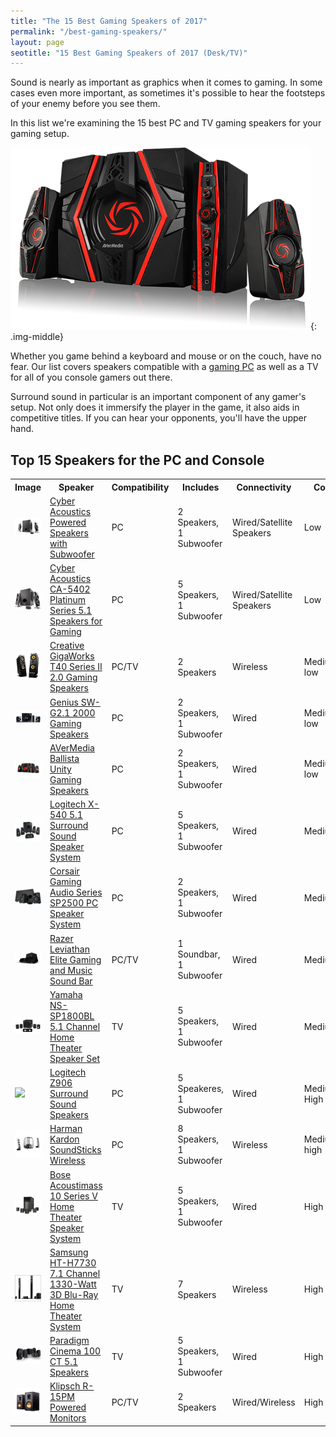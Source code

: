 ```yaml
---
title: "The 15 Best Gaming Speakers of 2017" 
permalink: "/best-gaming-speakers/"
layout: page
seotitle: "15 Best Gaming Speakers of 2017 (Desk/TV)" 
--- 
```


Sound is nearly as important as graphics when it comes to gaming. In some cases even more important, as sometimes it's possible to hear the footsteps of your enemy before you see them. 

In this list we're examining the 15 best PC and TV gaming speakers for your gaming setup. 

![Gaming Speakers Overview](/img/gaming-speakers/overview.png){: .img-middle}

Whether you game behind a keyboard and mouse or on the couch, have no fear. Our list covers speakers compatible with a [gaming PC](/img/budget-pcs/) as well as a TV for all of you console gamers out there.

Surround sound in particular is an important component of any gamer's setup. Not only does it immersify the player in the game, it also aids in competitive titles. If you can hear your opponents, you'll have the upper hand. 

## Top 15 Speakers for the PC and Console 

<table class="basic-table" align="center">
	<tr>
		<th>Image</th>
		<th>Speaker</th>
		<th>Compatibility</th>
		<th>Includes</th>
		<th>Connectivity</th>
		<th>Cost</th>
		<th>Buy</th>
	</tr>
	<tr>
		<td><a href="http://amzn.to/2zY5lmd"><img class="table-image" src="/img/gaming-speakers/cyber-acoustics.png" /></a></td>
		<td><a href="http://amzn.to/2zY5lmd">Cyber Acoustics Powered Speakers with Subwoofer</a></td>
		<td>PC</td>
		<td>2 Speakers, 1 Subwoofer</td>
		<td>Wired/Satellite Speakers</td>
		<td>Low</td>
		<td><a class="big-button" href="http://amzn.to/2zY5lmd">View on Amazon</a></td>
	</tr>
	<tr>
		<td><a href="http://rover.ebay.com/rover/1/711-53200-19255-0/1?icep_ff3=9&pub=5575177097&toolid=10001&campid=5338225251&customid=&icep_uq=Cyber+Acoustics+CA-5402+Platinum+Series+5.1+Speakers+for+Gaming&icep_sellerId=&icep_ex_kw=&icep_sortBy=12&icep_catId=&icep_minPrice=&icep_maxPrice=&ipn=psmain&icep_vectorid=229466&kwid=902099&mtid=824&kw=lg"><img class="table-image" src="/img/gaming-speakers/ca30.png" /></a></td>
		<td><a href="http://rover.ebay.com/rover/1/711-53200-19255-0/1?icep_ff3=9&pub=5575177097&toolid=10001&campid=5338225251&customid=&icep_uq=Cyber+Acoustics+CA-5402+Platinum+Series+5.1+Speakers+for+Gaming&icep_sellerId=&icep_ex_kw=&icep_sortBy=12&icep_catId=&icep_minPrice=&icep_maxPrice=&ipn=psmain&icep_vectorid=229466&kwid=902099&mtid=824&kw=lg">Cyber Acoustics CA-5402 Platinum Series 5.1 Speakers for Gaming</a></td>
		<td>PC</td>
		<td>5 Speakers, 1 Subwoofer</td>
		<td>Wired/Satellite Speakers</td>
		<td>Low</td>
		<td><a class="big-button" href="http://rover.ebay.com/rover/1/711-53200-19255-0/1?icep_ff3=9&pub=5575177097&toolid=10001&campid=5338225251&customid=&icep_uq=Cyber+Acoustics+CA-5402+Platinum+Series+5.1+Speakers+for+Gaming&icep_sellerId=&icep_ex_kw=&icep_sortBy=12&icep_catId=&icep_minPrice=&icep_maxPrice=&ipn=psmain&icep_vectorid=229466&kwid=902099&mtid=824&kw=lg">View on eBay</a></td>
	</tr>
	<tr>
		<td><a href="http://rover.ebay.com/rover/1/711-53200-19255-0/1?icep_ff3=9&pub=5575177097&toolid=10001&campid=5338225251&customid=&icep_uq=Creative+GigaWorks+T40+Series+II+2.0+Gaming+Speakers&icep_sellerId=&icep_ex_kw=&icep_sortBy=12&icep_catId=&icep_minPrice=&icep_maxPrice=&ipn=psmain&icep_vectorid=229466&kwid=902099&mtid=824&kw=lg"><img class="table-image" src="/img/gaming-speakers/t40.png" /></a></td>
		<td><a href="http://rover.ebay.com/rover/1/711-53200-19255-0/1?icep_ff3=9&pub=5575177097&toolid=10001&campid=5338225251&customid=&icep_uq=Creative+GigaWorks+T40+Series+II+2.0+Gaming+Speakers&icep_sellerId=&icep_ex_kw=&icep_sortBy=12&icep_catId=&icep_minPrice=&icep_maxPrice=&ipn=psmain&icep_vectorid=229466&kwid=902099&mtid=824&kw=lg">Creative GigaWorks T40 Series II 2.0 Gaming Speakers</a></td>
		<td>PC/TV</td>
		<td>2 Speakers</td>
		<td>Wireless</td>
		<td>Medium-low</td>
		<td><a class="big-button" href="http://rover.ebay.com/rover/1/711-53200-19255-0/1?icep_ff3=9&pub=5575177097&toolid=10001&campid=5338225251&customid=&icep_uq=Creative+GigaWorks+T40+Series+II+2.0+Gaming+Speakers&icep_sellerId=&icep_ex_kw=&icep_sortBy=12&icep_catId=&icep_minPrice=&icep_maxPrice=&ipn=psmain&icep_vectorid=229466&kwid=902099&mtid=824&kw=lg">View on eBay</a></td>
	</tr>
	<tr>
		<td><a href="http://amzn.to/2jIB67Z"><img class="table-image" src="/img/gaming-speakers/genius.png" /></a></td>
		<td><a href="http://amzn.to/2jIB67Z">Genius SW-G2.1 2000 Gaming Speakers</a></td>
		<td>PC</td>
		<td>2 Speakers, 1 Subwoofer</td>
		<td>Wired</td>
		<td>Medium-low</td>
		<td><a class="big-button" href="http://amzn.to/2jIB67Z">View on Amazon</a></td>
	</tr>
	<tr>
		<td><a href="http://amzn.to/2jHKgS1"><img class="table-image" src="/img/gaming-speakers/ballista-unity.png" /></a></td>
		<td><a href="http://amzn.to/2jHKgS1">AVerMedia Ballista Unity Gaming Speakers</a></td>
		<td>PC</td>
		<td>2 Speakers, 1 Subwoofer</td>
		<td>Wired</td>
		<td>Medium-low</td>
		<td><a class="big-button" href="http://amzn.to/2jHKgS1">View on Amazon</a></td>
	</tr>
	<tr>
		<td><a href="http://amzn.to/2An5miG"><img class="table-image" src="/img/gaming-speakers/logitech-z506.png" /></a></td>
		<td><a href="http://amzn.to/2An5miG">Logitech X-540 5.1 Surround Sound Speaker System</td>
		<td>PC</td>
		<td>5 Speakers, 1 Subwoofer</td>
		<td>Wired</td>
		<td>Medium</td>
		<td><a class="big-button" href="http://amzn.to/2An5miG">View on Amazon</a></td>
	</tr>
	<tr>
		<td><a href="http://rover.ebay.com/rover/1/711-53200-19255-0/1?icep_ff3=9&pub=5575177097&toolid=10001&campid=5338225251&customid=&icep_uq=Corsair+Gaming+Audio+Series+SP2500+PC+Speaker+System&icep_sellerId=&icep_ex_kw=&icep_sortBy=12&icep_catId=&icep_minPrice=&icep_maxPrice=&ipn=psmain&icep_vectorid=229466&kwid=902099&mtid=824&kw=lg"><img class="table-image" src="/img/gaming-speakers/audio-series.png" /></a></td>
		<td><a href="http://rover.ebay.com/rover/1/711-53200-19255-0/1?icep_ff3=9&pub=5575177097&toolid=10001&campid=5338225251&customid=&icep_uq=Corsair+Gaming+Audio+Series+SP2500+PC+Speaker+System&icep_sellerId=&icep_ex_kw=&icep_sortBy=12&icep_catId=&icep_minPrice=&icep_maxPrice=&ipn=psmain&icep_vectorid=229466&kwid=902099&mtid=824&kw=lg">Corsair Gaming Audio Series SP2500 PC Speaker System</a></td>
		<td>PC</td>
		<td>2 Speakers, 1 Subwoofer</td>
		<td>Wired</td>
		<td>Medium</td>
		<td><a class="big-button" href="http://rover.ebay.com/rover/1/711-53200-19255-0/1?icep_ff3=9&pub=5575177097&toolid=10001&campid=5338225251&customid=&icep_uq=Corsair+Gaming+Audio+Series+SP2500+PC+Speaker+System&icep_sellerId=&icep_ex_kw=&icep_sortBy=12&icep_catId=&icep_minPrice=&icep_maxPrice=&ipn=psmain&icep_vectorid=229466&kwid=902099&mtid=824&kw=lg">View on Amazon</a></td>
	</tr>
    <tr>
		<td><a href="http://amzn.to/2nti4rw"><img class="table-image" src="/img/gaming-speakers/razer-l.png" /></a></td>
		<td><a href="http://amzn.to/2nti4rw">Razer Leviathan Elite Gaming and Music Sound Bar</a></td>
		<td>PC/TV</td>
		<td>1 Soundbar, 1 Subwoofer</td>
		<td>Wired</td>
		<td>Medium</td>
		<td><a class="big-button" href="http://amzn.to/2nti4rw">View on Amazon</a></td>
	</tr>
	<tr>
		<td><a href="http://amzn.to/2ibGakT"><img class="table-image" src="/img/gaming-speakers/yamaha-ns.png" /></a></td>
		<td><a href="http://amzn.to/2ibGakT">Yamaha NS-SP1800BL 5.1 Channel Home Theater Speaker Set</td>
		<td>TV</td>
		<td>5 Speakers, 1 Subwoofer</td>
		<td>Wired</td>
		<td>Medium</td>
		<td><a class="big-button" href="http://amzn.to/2ibGakT">View on Amazon</a></td>
	</tr>
	<tr>
		<td><a href="http://amzn.to/2noNtuV"><img class="table-image" src="/img/gaming-speakers/logitech-z506" /></a></td>
		<td><a href="http://amzn.to/2noNtuV">Logitech Z906 Surround Sound Speakers</a></td>
		<td>PC</td>
		<td>5 Speakeres, 1 Subwoofer</td>
		<td>Wired</td>
		<td>Medium High</td>
		<td><a class="big-button" href="http://amzn.to/2noNtuV">View on Amazon</a></td>
	</tr>
	<tr>
		<td><a href="http://amzn.to/2no3scU"><img class="table-image" src="/img/gaming-speakers/soundsticks.png" /></a></td>
		<td><a href="http://amzn.to/2no3scU">Harman Kardon SoundSticks Wireless</a></td>
		<td>PC</td>
		<td>8 Speakers, 1 Subwoofer</td>
		<td>Wireless</td>
		<td>Medium-high</td>
		<td><a class="big-button" href="http://amzn.to/2no3scU">View on Amazon</a></td>
	</tr>
	<tr>
		<td><a href="http://amzn.to/2ibxpHv"><img class="table-image" src="/img/gaming-speakers/bose.png" /></a></td>
		<td><a href="http://amzn.to/2ibxpHv">Bose Acoustimass 10 Series V Home Theater Speaker System</a></td>
		<td>TV</td>
		<td>5 Speakers, 1 Subwoofer</td>
		<td>Wired</td>
		<td>High</td>
		<td><a class="big-button" href="http://amzn.to/2ibxpHv">View on Amazon</a></td>
	</tr>
	<tr>
		<td><a href="http://amzn.to/2jHMb9e"><img class="basic-table" src="/img/gaming-speakers/samsung-ht.png" /></a></td>
		<td><a href="http://amzn.to/2jHMb9e">Samsung HT-H7730 7.1 Channel 1330-Watt 3D Blu-Ray Home Theater System</a></td>
		<td>TV</td>
		<td>7 Speakers</td>
		<td>Wireless</td>
		<td>High</td>
		<td><a class="big-button" href="http://amzn.to/2jHMb9e">View on Amazon</a></td>
	</tr>
	<tr>
		<td><a href="http://amzn.to/2jKMe42"><img class="table-image" src="/img/gaming-speakers/cinema-100.png" /></a></td>
		<td><a href="http://amzn.to/2jKMe42">Paradigm Cinema 100 CT 5.1 Speakers</a></td>
		<td>TV</td>
		<td>5 Speakers, 1 Subwoofer</td>
		<td>Wired</td>
		<td>High</td>
		<td><a class="big-button" href="http://amzn.to/2jKMe42">View on Amazon</a></td>
	</tr>
	<tr>
		<td><a href="http://amzn.to/2BGB1JY"><img class="table-image" src="/img/gaming-speakers/R-15PM.png" /></a></td>
		<td><a href="http://amzn.to/2BGB1JY">Klipsch R-15PM Powered Monitors</a></td>
		<td>PC/TV</td>
		<td>2 Speakers</td>
		<td>Wired/Wireless</td>
		<td>High</td>
		<td><a class="big-button" href="http://amzn.to/2BGB1JY">View on Amazon</a></td>
	</tr>
</table>
